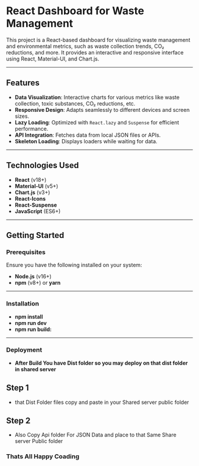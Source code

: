 # React Dashboard for Waste Management

This project is a React-based dashboard for visualizing waste management and environmental metrics, such as waste collection trends, CO₂ reductions, and more. It provides an interactive and responsive interface using React, Material-UI, and Chart.js.

---

## Features

- **Data Visualization**: Interactive charts for various metrics like waste collection, toxic substances, CO₂ reductions, etc.
- **Responsive Design**: Adapts seamlessly to different devices and screen sizes.
- **Lazy Loading**: Optimized with `React.lazy` and `Suspense` for efficient performance.
- **API Integration**: Fetches data from local JSON files or APIs.
- **Skeleton Loading**: Displays loaders while waiting for data.

---


## Technologies Used

- **React** (v18+)
- **Material-UI** (v5+)
- **Chart.js** (v3+)
- **React-Icons**
- **React-Suspense**
- **JavaScript** (ES6+)

---

## Getting Started

### Prerequisites

Ensure you have the following installed on your system:

- **Node.js** (v16+)
- **npm** (v8+) or **yarn**

---

### Installation
- **npm install**
- **npm run dev** 
- **npm run build:**

---

### Deployment
 - **After Build You have Dist folder so you may deploy on that dist folder in shared server**

 ## Step 1

 - that Dist Folder files copy and paste in your Shared server public folder 

## Step 2

- Also Copy Api folder For JSON Data and place to that Same Share server Public folder

### Thats  All Happy Coading
